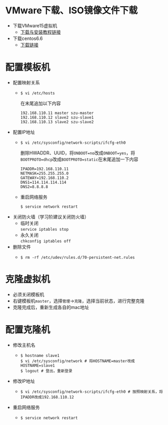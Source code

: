 # VMware下载、ISO镜像文件下载
+ 下载VMware15虚拟机  
    - [下载与安装教程链接](https://mp.weixin.qq.com/s/Rdj5AA7aVOzFDMnXeousWg)
+ 下载centos6.6  
    - [下载链接](http://archive.kernel.org/centos-vault/6.6/isos/x86_64/CentOS-6.6-x86_64-minimal.iso)
# 配置模板机
+ 配置映射关系  
    - ```shell
      $ vi /etc/hosts
      ```
      在末尾追加以下内容
      ```
      192.168.110.11 master szu-master
      192.168.110.12 slave2 szu-slave1
      192.168.110.13 slave2 szu-slave2
      ```
+ 配置IP地址
    - ```shell
      $ vi /etc/sysconfig/network-scripts/ifcfg-eth0
      ```
      删除HWADDR、UUID，将`ONBOOT=no`改成`ONBOOT=yes`，将`BOOTPROTO=dhcp`改成`BOOTPROTO=static`在末尾追加一下内容
      ```
      IPADDR=192.168.110.11
      NETMASK=255.255.255.0
      GATEWAY=192.168.110.2
      DNS1=114.114.114.114
      DNS2=8.8.8.8
      ```
    - 重启网络服务
      ```shell
      $ service network restart
      ```
+ 关闭防火墙（学习阶建议关闭防火墙）
    - 临时关闭  
      `service iptables stop`
    - 永久关闭  
      `chkconfig iptables off`
+ 删除文件
    - ```shell
      $ rm -rf /etc/udev/rules.d/70-persistent-net.rules
      ```
# 克隆虚拟机
+ 必须关闭模板机
+ 右键模板机`master`，选择`管理`->`克隆`，选择当前状态，进行完整克隆
+ 克隆完成后，重新生成各自的mac地址
# 配置克隆机
+ 修改主机名
    - ```shell
      $ hostname slave1
      $ vi /etc/sysconfig/network # 将HOSTNAME=master改成HOSTNAME=slave1
      $ logout # 登出，重新登录
      ```
+ 修改IP地址
    - ```shell
      $ vi /etc/sysconfig/network-scripts/ifcfg-eth0 # 按照映射关系，将IPADDR改成192.168.110.12
      ```
+ 重启网络服务
    - ```shell
      $ service network restart
      ```
      
